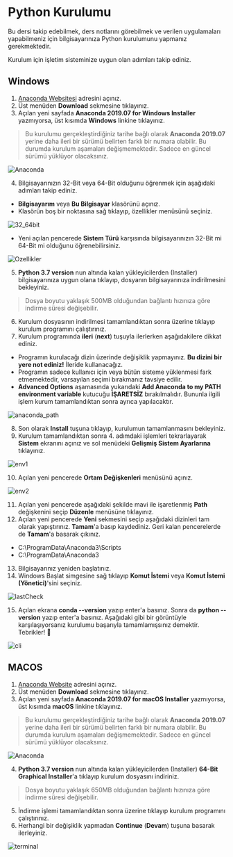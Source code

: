 # Python Kurulumu

Bu dersi takip edebilmek, ders notlarını görebilmek ve verilen uygulamaları yapabilmeniz için bilgisayarınıza Python kurulumunu yapmanız gerekmektedir.

Kurulum için işletim sisteminize uygun olan adımları takip ediniz.

## Windows

 1. [Anaconda Websitesi](www.anaconda.com) adresini açınız.
 2. Üst menüden **Download** sekmesine tıklayınız.
 3. Açılan yeni sayfada **Anaconda 2019.07 for Windows Installer** yazmıyorsa, üst kısımda **Windows** linkine tıklayınız.

 > Bu kurulumu gerçekleştirdiğiniz tarihe bağlı olarak **Anaconda 2019.07** yerine daha ileri bir sürümü belirten farklı bir numara olabilir. Bu durumda kurulum aşamaları değişmemektedir. Sadece en güncel sürümü yüklüyor olacaksınız.

  ![Anaconda](images/python/anaconda.png)

 4. Bilgisayarınızın 32-Bit veya 64-Bit olduğunu öğrenmek için aşağıdaki adımları takip ediniz.
  * **Bilgisayarım** veya **Bu Bilgisayar** klasörünü açınız.
  * Klasörün boş bir noktasına sağ tıklayıp, özellikler menüsünü seçiniz.

  ![32_64bit](images/python/32_64bit.PNG)

  * Yeni açılan pencerede **Sistem Türü** karşısında bilgisayarınızın 32-Bit mi 64-Bit mi olduğunu öğrenebilirsiniz.

  ![Ozellikler](images/python/ozellikler.PNG)

 5. **Python 3.7 version** nun altında kalan yükleyicilerden (Installer) bilgisayarınıza uygun olana tıklayıp, dosyanın bilgisayarınıza indirilmesini bekleyiniz.

 > Dosya boyutu yaklaşık 500MB olduğundan bağlantı hızınıza göre indirme süresi değişebilir.

 6. Kurulum dosyasının indirilmesi tamamlandıktan sonra üzerine tıklayıp kurulum programını çalıştırınız.
 7. Kurulum programında **ileri** (**next**) tuşuyla ilerlerken aşağıdakilere dikkat ediniz.

  * Programın kurulacağı dizin üzerinde değişiklik yapmayınız. **Bu dizini bir yere not ediniz!** İleride kullanacağız.
  * Programın sadece kullanıcı için veya bütün sisteme yüklenmesi fark etmemektedir, varsayılan seçimi bırakmanız tavsiye edilir.
  * **Advanced Options** aşamasında yukarıdaki **Add Anaconda to my PATH environment variable** kutucuğu **İŞARETSİZ** bırakılmalıdır. Bununla ilgili işlem kurum tamamlandıktan sonra ayrıca yapılacaktır.


  ![anaconda_path](images/python/anaconda_path.png)

8. Son olarak **Install** tuşuna tıklayıp, kurulumun tamamlanmasını bekleyiniz.
9. Kurulum tamamlandıktan sonra 4. adımdaki işlemleri tekrarlayarak **Sistem** ekranını açınız ve sol menüdeki **Gelişmiş Sistem Ayarlarına** tıklayınız.

![env1](images/python/env1.png)

10. Açılan yeni pencerede **Ortam Değişkenleri** menüsünü açınız.

![env2](images/python/env2.png)

11. Açılan yeni pencerede aşağıdaki şekilde mavi ile işaretlenmiş **Path** değişkenini seçip **Düzenle** menüsüne tıklayınız.
12. Açılan yeni pencerede **Yeni** sekmesini seçip aşağıdaki dizinleri tam olarak yapıştırınız. **Tamam**'a basıp kaydediniz. Geri kalan pencerelerde de **Tamam**'a basarak çıkınız.
 * C:\ProgramData\Anaconda3\Scripts
 * C:\ProgramData\Anaconda3
13. Bilgisayarınız yeniden başlatınız.
14. Windows Başlat simgesine sağ tıklayıp **Komut İstemi** veya **Komut İstemi (Yönetici)**'sini seçiniz.

![lastCheck](images/python/lastCheck.png)

15. Açılan ekrana **conda --version** yazıp enter'a basınız. Sonra da **python --version** yazıp enter'a basınız. Aşağıdaki gibi bir görüntüyle karşılaşıyorsanız kurulumu başarıyla tamamlamışsınız demektir. Tebrikler! 🎉

![cli](images/python/cli.png)

## MACOS
1. [Anaconda Website](www.anaconda.com) adresini açınız.
2. Üst menüden **Download** sekmesine tıklayınız.
3. Açılan yeni sayfada **Anaconda 2019.07 for macOS Installer** yazmıyorsa, üst kısımda **macOS** linkine tıklayınız.

> Bu kurulumu gerçekleştirdiğiniz tarihe bağlı olarak **Anaconda 2019.07** yerine daha ileri bir sürümü belirten farklı bir numara olabilir. Bu durumda kurulum aşamaları değişmemektedir. Sadece en güncel sürümü yüklüyor olacaksınız.

 ![Anaconda](images/python/anacondaMacOS.png)

4. **Python 3.7 version** nun altında kalan yükleyicilerden (Installer) **64-Bit Graphical Installer**'a tıklayıp kurulum dosyasını indiriniz.

 > Dosya boyutu yaklaşık 650MB olduğundan bağlantı hızınıza göre indirme süresi değişebilir.

5. İndirme işlemi tamamlandıktan sonra üzerine tıklayıp kurulum programını çalıştırınız.
6. Herhangi bir değişiklik yapmadan **Continue** (**Devam**) tuşuna basarak ilerleyiniz.

![terminal](images/python/terminal.png)
